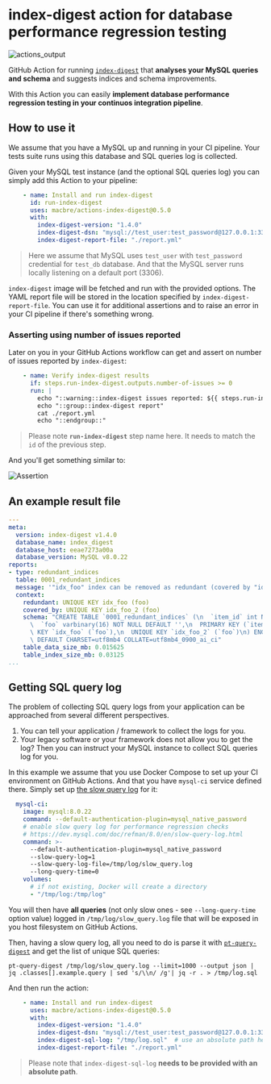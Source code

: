 # index-digest action for database performance regression testing

![actions_output](https://user-images.githubusercontent.com/1929317/107210174-12a2ba80-6a04-11eb-9958-f127521a03d8.png)

GitHub Action for running [`index-digest`](https://github.com/macbre/index-digest) that **analyses your MySQL queries and schema** and suggests indices and schema improvements.

With this Action you can easily **implement database performance regression testing in your continuos integration pipeline**.

## How to use it

We assume that you have a MySQL up and running in your CI pipeline. Your tests suite runs using this database and SQL queries log is collected.

Given your MySQL test instance (and the optional SQL queries log) you can simply add this Action to your pipeline:

```yaml
    - name: Install and run index-digest
      id: run-index-digest
      uses: macbre/actions-index-digest@0.5.0
      with:
        index-digest-version: "1.4.0"
        index-digest-dsn: "mysql://test_user:test_password@127.0.0.1:3306/test_db"
        index-digest-report-file: "./report.yml"
```

> Here we assume that MySQL uses `test_user` with `test_password` credential for `test_db` database. And that the MySQL server runs locally listening on a default port (3306).

`index-digest` image will be fetched and run with the provided options. The YAML report file will be stored in the location specified by `index-digest-report-file`. You can use it for additional assertions and to raise an error in your CI pipeline if there's something wrong.

### Asserting using number of issues reported

Later on you in your GitHub Actions workflow can get and assert on number of issues reported by `index-digest`:

```yaml
    - name: Verify index-digest results
      if: steps.run-index-digest.outputs.number-of-issues >= 0
      run: |
        echo "::warning::index-digest issues reported: ${{ steps.run-index-digest.outputs.number-of-issues }}"
        echo "::group::index-digest report"
        cat ./report.yml
        echo "::endgroup::"
```

> Please note **`run-index-digest`** step name here. It needs to match the `id` of the previous step.

And you'll get something similar to:

![Assertion](https://user-images.githubusercontent.com/1929317/107404753-e2901000-6b06-11eb-83e0-378044eb7c64.png)

## An example result file

```yaml
---
meta:
  version: index-digest v1.4.0
  database_name: index_digest
  database_host: eeae7273a00a
  database_version: MySQL v8.0.22
reports:
- type: redundant_indices
  table: 0001_redundant_indices
  message: '"idx_foo" index can be removed as redundant (covered by "idx_foo_2")'
  context:
    redundant: UNIQUE KEY idx_foo (foo)
    covered_by: UNIQUE KEY idx_foo_2 (foo)
    schema: "CREATE TABLE `0001_redundant_indices` (\n  `item_id` int NOT NULL AUTO_INCREMENT,\n\
      \  `foo` varbinary(16) NOT NULL DEFAULT '',\n  PRIMARY KEY (`item_id`),\n  UNIQUE\
      \ KEY `idx_foo` (`foo`),\n  UNIQUE KEY `idx_foo_2` (`foo`)\n) ENGINE=InnoDB\
      \ DEFAULT CHARSET=utf8mb4 COLLATE=utf8mb4_0900_ai_ci"
    table_data_size_mb: 0.015625
    table_index_size_mb: 0.03125
...
```

## Getting SQL query log

The problem of collecting SQL query logs from your application can be approached from several different perspectives.

1. You can tell your application / framework to collect the logs for you.
2. Your legacy software or your framework does not allow you to get the log? Then you can instruct your MySQL instance to collect SQL queries log for you.

In this example we assume that you use Docker Compose to set up your CI environment on GitHub Actions. And that you have `mysql-ci` service defined there. Simply set up [the slow query log]( https://dev.mysql.com/doc/refman/8.0/en/slow-query-log.html) for it:

```yaml
  mysql-ci:
    image: mysql:8.0.22
    command: --default-authentication-plugin=mysql_native_password
    # enable slow query log for performance regression checks
    # https://dev.mysql.com/doc/refman/8.0/en/slow-query-log.html
    command: >-
      --default-authentication-plugin=mysql_native_password
      --slow-query-log=1
      --slow-query-log-file=/tmp/log/slow_query.log
      --long-query-time=0
    volumes:
      # if not existing, Docker will create a directory
      - "/tmp/log:/tmp/log"
```

You will then have **all queries** (not only slow ones - see `--long-query-time` option value) logged in `/tmp/log/slow_query.log` file that will be exposed in you host filesystem on GitHub Actions.

Then, having a slow query log, all you need to do is parse it with [`pt-query-digest`](https://www.percona.com/doc/percona-toolkit/LATEST/pt-query-digest.html) and get the list of unique SQL queries:

```
pt-query-digest /tmp/log/slow_query.log --limit=1000 --output json | jq .classes[].example.query | sed 's/\\n/ /g'| jq -r . > /tmp/log.sql
```

And then run the action:

```yaml
    - name: Install and run index-digest
      uses: macbre/actions-index-digest@0.5.0
      with:
        index-digest-version: "1.4.0"
        index-digest-dsn: "mysql://test_user:test_password@127.0.0.1:3306/test_db"
        index-digest-sql-log: "/tmp/log.sql"  # use an absolute path here!
        index-digest-report-file: "./report.yml"
```

> Please note that `index-digest-sql-log` **needs to be provided with an absolute path**.
